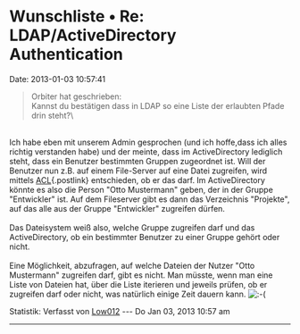 Wunschliste • Re: LDAP/ActiveDirectory Authentication
=====================================================

Date: 2013-01-03 10:57:41

> <div>
>
> Orbiter hat geschrieben:\
> Kannst du bestätigen dass in LDAP so eine Liste der erlaubten Pfade
> drin steht?\
>
> </div>

\
Ich habe eben mit unserem Admin gesprochen (und ich hoffe,dass ich alles
richtig verstanden habe) und der meinte, dass im ActiveDirectory
lediglich steht, dass ein Benutzer bestimmten Gruppen zugeordnet ist.
Will der Benutzer nun z.B. auf einem File-Server auf eine Datei
zugreifen, wird mittels
[ACL](http://de.wikipedia.org/wiki/Access_Control_List){.postlink}
entschieden, ob er das darf. Im ActiveDirectory könnte es also die
Person \"Otto Mustermann\" geben, der in der Gruppe \"Entwickler\" ist.
Auf dem Fileserver gibt es dann das Verzeichnis \"Projekte\", auf das
alle aus der Gruppe \"Entwickler\" zugreifen dürfen.\
\
Das Dateisystem weiß also, welche Gruppe zugreifen darf und das
ActiveDirectory, ob ein bestimmter Benutzer zu einer Gruppe gehört oder
nicht.\
\
Eine Möglichkeit, abzufragen, auf welche Dateien der Nutzer \"Otto
Mustermann\" zugreifen darf, gibt es nicht. Man müsste, wenn man eine
Liste von Dateien hat, über die Liste iterieren und jeweils prüfen, ob
er zugreifen darf oder nicht, was natürlich einige Zeit dauern kann.
![:-(](http://forum.yacy-websuche.de/images/smilies/icon_e_sad.gif "Sad")

Statistik: Verfasst von
[Low012](http://forum.yacy-websuche.de/memberlist.php?mode=viewprofile&u=62)
--- Do Jan 03, 2013 10:57 am

------------------------------------------------------------------------
